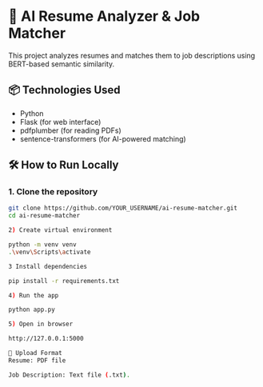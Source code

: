 # 🤖 AI Resume Analyzer & Job Matcher

This project analyzes resumes and matches them to job descriptions using BERT-based semantic similarity.

## 📦 Technologies Used
- Python
- Flask (for web interface)
- pdfplumber (for reading PDFs)
- sentence-transformers (for AI-powered matching)

## 🛠️ How to Run Locally

### 1. Clone the repository
```bash
git clone https://github.com/YOUR_USERNAME/ai-resume-matcher.git
cd ai-resume-matcher

2) Create virtual environment

python -m venv venv
.\venv\Scripts\activate

3 Install dependencies

pip install -r requirements.txt

4) Run the app

python app.py

5) Open in browser

http://127.0.0.1:5000

📄 Upload Format
Resume: PDF file

Job Description: Text file (.txt).



